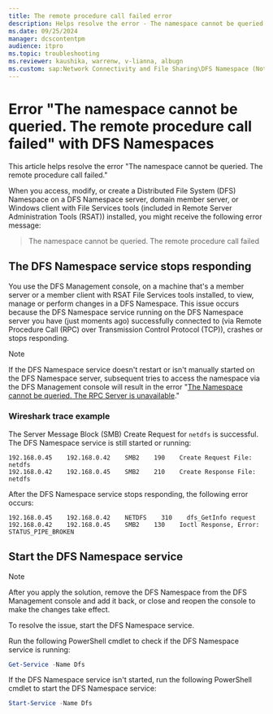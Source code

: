 ```yaml
---
title: The remote procedure call failed error
description: Helps resolve the error - The namespace cannot be queried. The remote procedure call failed.
ms.date: 09/25/2024
manager: dcscontentpm
audience: itpro
ms.topic: troubleshooting
ms.reviewer: kaushika, warrenw, v-lianna, albugn
ms.custom: sap:Network Connectivity and File Sharing\DFS Namespace (Not Replication), csstroubleshoot
---
```

# Error "The namespace cannot be queried. The remote procedure call failed" with DFS Namespaces

This article helps resolve the error "The namespace cannot be queried. The remote procedure call failed."

When you access, modify, or create a Distributed File System (DFS) Namespace on a DFS Namespace server, domain member server, or Windows client with File Services tools (included in Remote Server Administration Tools (RSAT)) installed, you might receive the following error message:

> The namespace cannot be queried. The remote procedure call failed

## The DFS Namespace service stops responding

You use the DFS Management console, on a machine that's a member server or a member client with RSAT File Services tools installed, to view, manage or perform changes in a DFS Namespace. This issue occurs because the DFS Namespace service running on the DFS Namespace server you have (just moments ago) successfully connected to (via Remote Procedure Call (RPC) over Transmission Control Protocol (TCP)), crashes or stops responding.

> [!NOTE]
> If the DFS Namespace service doesn't restart or isn't manually started on the DFS Namespace server, subsequent tries to access the namespace via the DFS Management console will result in the error "[The Namespace cannot be queried. The RPC Server is unavailable](namespace-not-queried-rpc-server-unavailable.md)."

### Wireshark trace example

The Server Message Block (SMB) Create Request for `netdfs` is successful. The DFS Namespace service is still started or running:

```output
192.168.0.45    192.168.0.42    SMB2    190    Create Request File: netdfs
192.168.0.42    192.168.0.45    SMB2    210    Create Response File: netdfs
```

After the DFS Namespace service stops responding, the following error occurs:

```output
192.168.0.45    192.168.0.42    NETDFS    310    dfs_GetInfo request
192.168.0.42    192.168.0.45    SMB2    130    Ioctl Response, Error: STATUS_PIPE_BROKEN
```

## Start the DFS Namespace service

> [!NOTE]
> After you apply the solution, remove the DFS Namespace from the DFS Management console and add it back, or close and reopen the console to make the changes take effect.

To resolve the issue, start the DFS Namespace service.

Run the following PowerShell cmdlet to check if the DFS Namespace service is running:

```powershell
Get-Service -Name Dfs
```

If the DFS Namespace service isn't started, run the following PowerShell cmdlet to start the DFS Namespace service:

```powershell
Start-Service -Name Dfs
```

